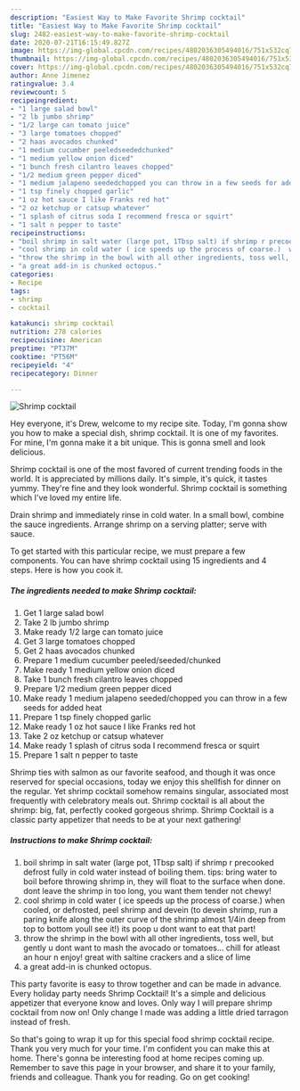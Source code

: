 ```yaml
---
description: "Easiest Way to Make Favorite Shrimp cocktail"
title: "Easiest Way to Make Favorite Shrimp cocktail"
slug: 2482-easiest-way-to-make-favorite-shrimp-cocktail
date: 2020-07-21T16:15:49.827Z
image: https://img-global.cpcdn.com/recipes/4802036305494016/751x532cq70/shrimp-cocktail-recipe-main-photo.jpg
thumbnail: https://img-global.cpcdn.com/recipes/4802036305494016/751x532cq70/shrimp-cocktail-recipe-main-photo.jpg
cover: https://img-global.cpcdn.com/recipes/4802036305494016/751x532cq70/shrimp-cocktail-recipe-main-photo.jpg
author: Anne Jimenez
ratingvalue: 3.4
reviewcount: 5
recipeingredient:
- "1 large salad bowl"
- "2 lb jumbo shrimp"
- "1/2 large can tomato juice"
- "3 large tomatoes chopped"
- "2 haas avocados chunked"
- "1 medium cucumber peeledseededchunked"
- "1 medium yellow onion diced"
- "1 bunch fresh cilantro leaves chopped"
- "1/2 medium green pepper diced"
- "1 medium jalapeno seededchopped you can throw in a few seeds for added heat"
- "1 tsp finely chopped garlic"
- "1 oz hot sauce I like Franks red hot"
- "2 oz ketchup or catsup whatever"
- "1 splash of citrus soda I recommend fresca or squirt"
- "1 salt n pepper to taste"
recipeinstructions:
- "boil shrimp in salt water (large pot, 1Tbsp salt) if shrimp r precooked defrost fully in cold water instead of boiling them.  tips:  bring water to boil before throwing shrimp in, they will float to the surface when done.  dont leave the shrimp in too long, you want them tender not chewy!"
- "cool shrimp in cold water ( ice speeds up the process of coarse.)  when cooled, or defrosted, peel shrimp and devein (to devein shrimp, run a paring knife along the outer curve of the shrimp almost 1/4in deep from top to bottom youll see it!) its poop u dont want to eat that part!"
- "throw the shrimp in the bowl with all other ingredients, toss well, but gently u dont want to mash the avocado or tomatoes...  chill for atleast an hour n enjoy!  great with saltine crackers and a slice of lime"
- "a great add-in is chunked octopus."
categories:
- Recipe
tags:
- shrimp
- cocktail

katakunci: shrimp cocktail 
nutrition: 278 calories
recipecuisine: American
preptime: "PT37M"
cooktime: "PT56M"
recipeyield: "4"
recipecategory: Dinner

---
```



![Shrimp cocktail](https://img-global.cpcdn.com/recipes/4802036305494016/751x532cq70/shrimp-cocktail-recipe-main-photo.jpg)

Hey everyone, it's Drew, welcome to my recipe site. Today, I'm gonna show you how to make a special dish, shrimp cocktail. It is one of my favorites. For mine, I'm gonna make it a bit unique. This is gonna smell and look delicious.

Shrimp cocktail is one of the most favored of current trending foods in the world. It is appreciated by millions daily. It's simple, it's quick, it tastes yummy. They're fine and they look wonderful. Shrimp cocktail is something which I've loved my entire life.

Drain shrimp and immediately rinse in cold water. In a small bowl, combine the sauce ingredients. Arrange shrimp on a serving platter; serve with sauce.


To get started with this particular recipe, we must prepare a few components. You can have shrimp cocktail using 15 ingredients and 4 steps. Here is how you cook it.

<!--inarticleads1-->

##### The ingredients needed to make Shrimp cocktail:

1. Get 1 large salad bowl
1. Take 2 lb jumbo shrimp
1. Make ready 1/2 large can tomato juice
1. Get 3 large tomatoes chopped
1. Get 2 haas avocados chunked
1. Prepare 1 medium cucumber peeled/seeded/chunked
1. Make ready 1 medium yellow onion diced
1. Take 1 bunch fresh cilantro leaves chopped
1. Prepare 1/2 medium green pepper diced
1. Make ready 1 medium jalapeno seeded/chopped you can throw in a few seeds for added heat
1. Prepare 1 tsp finely chopped garlic
1. Make ready 1 oz hot sauce I like Franks red hot
1. Take 2 oz ketchup or catsup whatever
1. Make ready 1 splash of citrus soda I recommend fresca or squirt
1. Prepare 1 salt n pepper to taste


Shrimp ties with salmon as our favorite seafood, and though it was once reserved for special occasions, today we enjoy this shellfish for dinner on the regular. Yet shrimp cocktail somehow remains singular, associated most frequently with celebratory meals out. Shrimp cocktail is all about the shrimp: big, fat, perfectly cooked gorgeous shrimp. Shrimp Cocktail is a classic party appetizer that needs to be at your next gathering! 

<!--inarticleads2-->

##### Instructions to make Shrimp cocktail:

1. boil shrimp in salt water (large pot, 1Tbsp salt) if shrimp r precooked defrost fully in cold water instead of boiling them.  tips:  bring water to boil before throwing shrimp in, they will float to the surface when done.  dont leave the shrimp in too long, you want them tender not chewy!
1. cool shrimp in cold water ( ice speeds up the process of coarse.)  when cooled, or defrosted, peel shrimp and devein (to devein shrimp, run a paring knife along the outer curve of the shrimp almost 1/4in deep from top to bottom youll see it!) its poop u dont want to eat that part!
1. throw the shrimp in the bowl with all other ingredients, toss well, but gently u dont want to mash the avocado or tomatoes...  chill for atleast an hour n enjoy!  great with saltine crackers and a slice of lime
1. a great add-in is chunked octopus.


This party favorite is easy to throw together and can be made in advance. Every holiday party needs Shrimp Cocktail! It&#39;s a simple and delicious appetizer that everyone know and loves. Only way I will prepare shrimp cocktail from now on! Only change I made was adding a little dried tarragon instead of fresh. 

So that's going to wrap it up for this special food shrimp cocktail recipe. Thank you very much for your time. I'm confident you can make this at home. There's gonna be interesting food at home recipes coming up. Remember to save this page in your browser, and share it to your family, friends and colleague. Thank you for reading. Go on get cooking!
